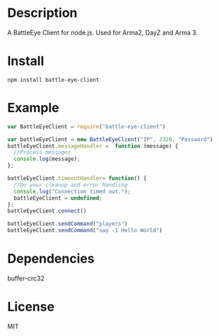 # Description
A BattleEye Client for node.js. Used for Arma2, DayZ and Arma 3.

# Install
```
npm install battle-eye-client
```
# Example
```js
var BattleEyeClient = require("battle-eye-client")

var battleEyeClient = new BattleEyeClient("IP", 2320, "Password")
battleEyeClient.messageHandler =  function (message) {
  //Process messages
  console.log(message);
};

battleEyeClient.timeoutHandler= function() {
  //Do your cleanup and error handling
  console.log("Connection timed out.");
  battleEyeClient = undefined;
};
battleEyeClient.connect()

battleEyeClient.sendCommand("players")
battleEyeClient.sendCommand("say -1 Hello World")
```

# Dependencies
buffer-crc32

# License
MIT
